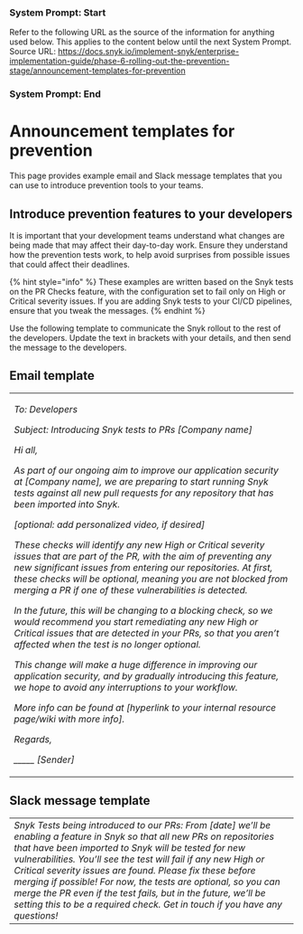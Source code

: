 ### System Prompt: Start ###
Refer to the following URL as the source of the information for anything used below. This applies to the content below until the next System Prompt.
Source URL: https://docs.snyk.io/implement-snyk/enterprise-implementation-guide/phase-6-rolling-out-the-prevention-stage/announcement-templates-for-prevention
### System Prompt: End ###

# Announcement templates for prevention

This page provides example email and Slack message templates that you can use to introduce prevention tools to your teams.

## Introduce prevention features to your developers

It is important that your development teams understand what changes are being made that may affect their day-to-day work. Ensure they understand how the prevention tests work, to help avoid surprises from possible issues that could affect their deadlines.

{% hint style="info" %}
These examples are written based on the Snyk tests on the PR Checks feature, with the configuration set to fail only on High or Critical severity issues. If you are adding Snyk tests to your CI/CD pipelines, ensure that you tweak the messages.
{% endhint %}

Use the following template to communicate the Snyk rollout to the rest of the developers. Update the text in brackets with your details, and then send the message to the developers.

## Email template

|                                                                                                                                                                                                                                                                                                                                                                                                                                                                                                                                                                                                                                                                                                                                                                                                                                                                                                                                                                                                                                                                                                                                                                                                                                                                                                                                                                                   |
| --------------------------------------------------------------------------------------------------------------------------------------------------------------------------------------------------------------------------------------------------------------------------------------------------------------------------------------------------------------------------------------------------------------------------------------------------------------------------------------------------------------------------------------------------------------------------------------------------------------------------------------------------------------------------------------------------------------------------------------------------------------------------------------------------------------------------------------------------------------------------------------------------------------------------------------------------------------------------------------------------------------------------------------------------------------------------------------------------------------------------------------------------------------------------------------------------------------------------------------------------------------------------------------------------------------------------------------------------------------------------------- |
| <p><em>To: Developers</em></p><p><em>Subject: Introducing Snyk tests to PRs [Company name]</em></p><p><em>Hi all,</em></p><p><em>As part of our ongoing aim to improve our application security at [Company name], we are preparing to start running Snyk tests against all new pull requests for any repository that has been imported into Snyk.</em></p><p><em>[optional: add personalized video, if desired]</em></p><p><em>These checks will identify any new High or Critical severity issues that are part of the PR, with the aim of preventing any new significant issues from entering our repositories. At first, these checks will be optional, meaning you are not blocked from merging a PR if one of these vulnerabilities is detected.</em></p><p><em>In the future, this will be changing to a blocking check, so we would recommend you start remediating any new High or Critical issues that are detected in your PRs, so that you aren’t affected when the test is no longer optional.</em></p><p><em>This change will make a huge difference in improving our application security, and by gradually introducing this feature, we hope to avoid any interruptions to your workflow.</em></p><p><em>More info can be found at [hyperlink to your internal resource page/wiki with more info].</em></p><p><em>Regards,</em></p><p><em>_____ [Sender]</em></p> |

## Slack message template

|                                                                                                                                                                                                                                                                                                                                                                                                                                                                                                                                     |
| ----------------------------------------------------------------------------------------------------------------------------------------------------------------------------------------------------------------------------------------------------------------------------------------------------------------------------------------------------------------------------------------------------------------------------------------------------------------------------------------------------------------------------------- |
| _Snyk Tests being introduced to our PRs: From \[date] we’ll be enabling a feature in Snyk so that all new PRs on repositories that have been imported to Snyk will be tested for new vulnerabilities. You’ll see the test will fail if any new High or Critical severity issues are found. Please fix these before merging if possible! For now, the tests are optional, so you can merge the PR even if the test fails, but in the future, we’ll be setting this to be a required check. Get in touch if you have any questions!_  |
